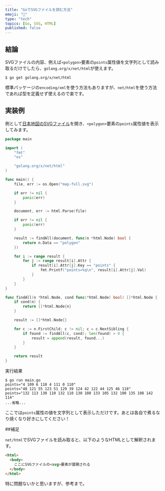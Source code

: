 ```yaml
---
title: "GoでSVGファイルを読む方法"
emoji: "🤖"
type: "tech"
topics: [Go, SVG, HTML]
published: false
---
```

## 結論

SVGファイルの内容、例えば`<polygon>`要素の`points`属性値を文字列として読み取るだけでしたら、`golang.org/x/net/html`が使えます。

```console
$ go get golang.org/x/net/html
```

標準パッケージの`encoding/xml`を使う方法もありますが、`net/html`を使う方法であれば型を定義せず使えるので楽です。

## 実装例

例として[日本地図のSVGファイル](https://github.com/geolonia/japanese-prefectures)を開き、`<polygon>`要素の`points`属性値を表示してみます。

```go
package main

import (
	"fmt"
	"os"

	"golang.org/x/net/html"
)

func main() {
	file, err := os.Open("map-full.svg")

	if err != nil {
		panic(err)
	}

	document, err := html.Parse(file)

	if err != nil {
		panic(err)
	}

	result := findAll(document, func(n *html.Node) bool {
		return n.Data == "polygon"
	})

	for i := range result {
		for j := range result[i].Attr {
			if result[i].Attr[j].Key == "points" {
				fmt.Printf("points=%q\n", result[i].Attr[j].Val)
			}
		}
	}
}

func findAll(n *html.Node, cond func(*html.Node) bool) []*html.Node {
	if cond(n) {
		return []*html.Node{n}
	}

	result := []*html.Node{}

	for c := n.FirstChild; c != nil; c = c.NextSibling {
		if found := findAll(c, cond); len(found) > 0 {
			result = append(result, found...)
		}
	}

	return result
}
```

実行結果

```console
$ go run main.go
points="4 109 6 110 4 111 0 110"
points="48 121 55 123 51 129 39 124 42 122 44 125 46 118"
points="132 113 130 110 132 110 130 108 133 105 132 100 135 108 142 114"
...省略...
```

ここでは`points`属性の値を文字列として表示しただけです。あとは各自で煮るなり焼くなり好きにしてください！

##補足

`net/html`でSVGファイルを読み取ると、以下のようなHTMLとして解釈されます。

```html
<html>
  <body>
    ここにSVGファイルの<svg>要素が展開される
  </body>
</html>
```

特に問題ないかと思いますが、参考まで。
